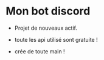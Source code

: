 # Mon bot discord

  - Projet de nouveaux actif.

  - toute les api utilisé sont gratuite !
  - crée de toute main !
